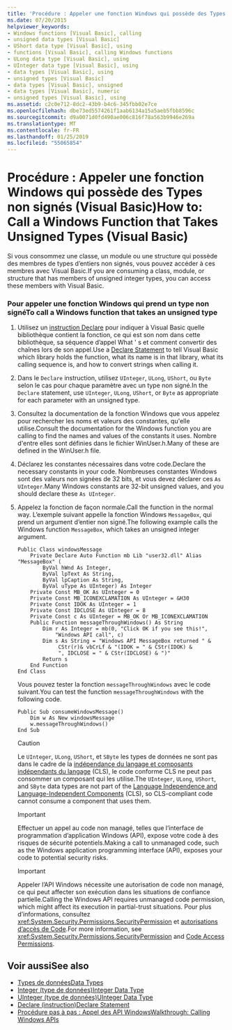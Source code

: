 ```yaml
---
title: 'Procédure : Appeler une fonction Windows qui possède des Types non signés (Visual Basic)'
ms.date: 07/20/2015
helpviewer_keywords:
- Windows functions [Visual Basic], calling
- unsigned data types [Visual Basic]
- UShort data type [Visual Basic], using
- functions [Visual Basic], calling Windows functions
- ULong data type [Visual Basic], using
- UInteger data type [Visual Basic], using
- data types [Visual Basic], using
- unsigned types [Visual Basic]
- data types [Visual Basic], unsigned
- data types [Visual Basic], numeric
- unsigned types [Visual Basic], using
ms.assetid: c2c0e712-8dc2-43b9-b4c6-345fbb02e7ce
ms.openlocfilehash: dbe73ed5574261f1aab6134a15a5aeb5fbb8596c
ms.sourcegitcommit: d9a0071d0fd490ae006c816f78a563b9946e269a
ms.translationtype: MT
ms.contentlocale: fr-FR
ms.lasthandoff: 01/25/2019
ms.locfileid: "55065854"
---
```

# <a name="how-to-call-a-windows-function-that-takes-unsigned-types-visual-basic"></a><span data-ttu-id="88b8a-102">Procédure : Appeler une fonction Windows qui possède des Types non signés (Visual Basic)</span><span class="sxs-lookup"><span data-stu-id="88b8a-102">How to: Call a Windows Function that Takes Unsigned Types (Visual Basic)</span></span>
<span data-ttu-id="88b8a-103">Si vous consommez une classe, un module ou une structure qui possède des membres de types d’entiers non signés, vous pouvez accéder à ces membres avec Visual Basic.</span><span class="sxs-lookup"><span data-stu-id="88b8a-103">If you are consuming a class, module, or structure that has members of unsigned integer types, you can access these members with Visual Basic.</span></span>  
  
### <a name="to-call-a-windows-function-that-takes-an-unsigned-type"></a><span data-ttu-id="88b8a-104">Pour appeler une fonction Windows qui prend un type non signé</span><span class="sxs-lookup"><span data-stu-id="88b8a-104">To call a Windows function that takes an unsigned type</span></span>  
  
1.  <span data-ttu-id="88b8a-105">Utilisez un [instruction Declare](../../../visual-basic/language-reference/statements/declare-statement.md) pour indiquer à Visual Basic quelle bibliothèque contient la fonction, ce qui est son nom dans cette bibliothèque, sa séquence d’appel What ' s et comment convertir des chaînes lors de son appel.</span><span class="sxs-lookup"><span data-stu-id="88b8a-105">Use a [Declare Statement](../../../visual-basic/language-reference/statements/declare-statement.md) to tell Visual Basic which library holds the function, what its name is in that library, what its calling sequence is, and how to convert strings when calling it.</span></span>  
  
2.  <span data-ttu-id="88b8a-106">Dans le `Declare` instruction, utilisez `UInteger`, `ULong`, `UShort`, ou `Byte` selon le cas pour chaque paramètre avec un type non signé.</span><span class="sxs-lookup"><span data-stu-id="88b8a-106">In the `Declare` statement, use `UInteger`, `ULong`, `UShort`, or `Byte` as appropriate for each parameter with an unsigned type.</span></span>  
  
3.  <span data-ttu-id="88b8a-107">Consultez la documentation de la fonction Windows que vous appelez pour rechercher les noms et valeurs des constantes, qu'elle utilise.</span><span class="sxs-lookup"><span data-stu-id="88b8a-107">Consult the documentation for the Windows function you are calling to find the names and values of the constants it uses.</span></span> <span data-ttu-id="88b8a-108">Nombre d'entre elles sont définies dans le fichier WinUser.h.</span><span class="sxs-lookup"><span data-stu-id="88b8a-108">Many of these are defined in the WinUser.h file.</span></span>  
  
4.  <span data-ttu-id="88b8a-109">Déclarez les constantes nécessaires dans votre code.</span><span class="sxs-lookup"><span data-stu-id="88b8a-109">Declare the necessary constants in your code.</span></span> <span data-ttu-id="88b8a-110">Nombreuses constantes Windows sont des valeurs non signées de 32 bits, et vous devez déclarer ces `As UInteger`.</span><span class="sxs-lookup"><span data-stu-id="88b8a-110">Many Windows constants are 32-bit unsigned values, and you should declare these `As UInteger`.</span></span>  
  
5.  <span data-ttu-id="88b8a-111">Appelez la fonction de façon normale.</span><span class="sxs-lookup"><span data-stu-id="88b8a-111">Call the function in the normal way.</span></span> <span data-ttu-id="88b8a-112">L’exemple suivant appelle la fonction Windows `MessageBox`, qui prend un argument d’entier non signé.</span><span class="sxs-lookup"><span data-stu-id="88b8a-112">The following example calls the Windows function `MessageBox`, which takes an unsigned integer argument.</span></span>  
  
    ```  
    Public Class windowsMessage  
        Private Declare Auto Function mb Lib "user32.dll" Alias "MessageBox" (  
            ByVal hWnd As Integer,   
            ByVal lpText As String,   
            ByVal lpCaption As String,   
            ByVal uType As UInteger) As Integer  
        Private Const MB_OK As UInteger = 0  
        Private Const MB_ICONEXCLAMATION As UInteger = &H30  
        Private Const IDOK As UInteger = 1  
        Private Const IDCLOSE As UInteger = 8  
        Private Const c As UInteger = MB_OK Or MB_ICONEXCLAMATION  
        Public Function messageThroughWindows() As String  
            Dim r As Integer = mb(0, "Click OK if you see this!",   
                "Windows API call", c)  
            Dim s As String = "Windows API MessageBox returned " &  
                 CStr(r)& vbCrLf & "(IDOK = " & CStr(IDOK) &  
                 ", IDCLOSE = " & CStr(IDCLOSE) & ")"  
            Return s  
        End Function  
    End Class  
    ```  
  
     <span data-ttu-id="88b8a-113">Vous pouvez tester la fonction `messageThroughWindows` avec le code suivant.</span><span class="sxs-lookup"><span data-stu-id="88b8a-113">You can test the function `messageThroughWindows` with the following code.</span></span>  
  
    ```  
    Public Sub consumeWindowsMessage()  
        Dim w As New windowsMessage  
        w.messageThroughWindows()  
    End Sub  
    ```  
  
    > [!CAUTION]
    >  <span data-ttu-id="88b8a-114">Le `UInteger`, `ULong`, `UShort`, et `SByte` les types de données ne sont pas dans le cadre de la [indépendance du langage et composants indépendants du langage](../../../standard/language-independence-and-language-independent-components.md) (CLS), le code conforme CLS ne peut pas consommer un composant qui les utilise.</span><span class="sxs-lookup"><span data-stu-id="88b8a-114">The `UInteger`, `ULong`, `UShort`, and `SByte` data types are not part of the [Language Independence and Language-Independent Components](../../../standard/language-independence-and-language-independent-components.md) (CLS), so CLS-compliant code cannot consume a component that uses them.</span></span>  
  
    > [!IMPORTANT]
    >  <span data-ttu-id="88b8a-115">Effectuer un appel au code non managé, telles que l’interface de programmation d’application Windows (API), expose votre code à des risques de sécurité potentiels.</span><span class="sxs-lookup"><span data-stu-id="88b8a-115">Making a call to unmanaged code, such as the Windows application programming interface (API), exposes your code to potential security risks.</span></span>  
  
    > [!IMPORTANT]
    >  <span data-ttu-id="88b8a-116">Appeler l’API Windows nécessite une autorisation de code non managé, ce qui peut affecter son exécution dans les situations de confiance partielle.</span><span class="sxs-lookup"><span data-stu-id="88b8a-116">Calling the Windows API requires unmanaged code permission, which might affect its execution in partial-trust situations.</span></span> <span data-ttu-id="88b8a-117">Pour plus d’informations, consultez <xref:System.Security.Permissions.SecurityPermission> et [autorisations d’accès de Code](https://msdn.microsoft.com/library/e5ae402f-6dda-4732-bbe8-77296630f675).</span><span class="sxs-lookup"><span data-stu-id="88b8a-117">For more information, see <xref:System.Security.Permissions.SecurityPermission> and [Code Access Permissions](https://msdn.microsoft.com/library/e5ae402f-6dda-4732-bbe8-77296630f675).</span></span>  
  
## <a name="see-also"></a><span data-ttu-id="88b8a-118">Voir aussi</span><span class="sxs-lookup"><span data-stu-id="88b8a-118">See also</span></span>
- [<span data-ttu-id="88b8a-119">Types de données</span><span class="sxs-lookup"><span data-stu-id="88b8a-119">Data Types</span></span>](../../../visual-basic/language-reference/data-types/index.md)
- [<span data-ttu-id="88b8a-120">Integer (type de données)</span><span class="sxs-lookup"><span data-stu-id="88b8a-120">Integer Data Type</span></span>](../../../visual-basic/language-reference/data-types/integer-data-type.md)
- [<span data-ttu-id="88b8a-121">UInteger (type de données)</span><span class="sxs-lookup"><span data-stu-id="88b8a-121">UInteger Data Type</span></span>](../../../visual-basic/language-reference/data-types/uinteger-data-type.md)
- [<span data-ttu-id="88b8a-122">Declare (instruction)</span><span class="sxs-lookup"><span data-stu-id="88b8a-122">Declare Statement</span></span>](../../../visual-basic/language-reference/statements/declare-statement.md)
- [<span data-ttu-id="88b8a-123">Procédure pas à pas : Appel des API Windows</span><span class="sxs-lookup"><span data-stu-id="88b8a-123">Walkthrough: Calling Windows APIs</span></span>](../../../visual-basic/programming-guide/com-interop/walkthrough-calling-windows-apis.md)
